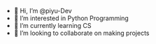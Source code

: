 - 👋 Hi, I’m @piyu-Dev
- 👀 I’m interested in Python Programming
- 🌱 I’m currently learning CS
- 💞️ I’m looking to collaborate on making projects
<!---
- 📫 How to reach me 
--->
<!---
piyu-Dev/piyu-Dev is a ✨ special ✨ repository because its `README.md` (this file) appears on your GitHub profile.
You can click the Preview link to take a look at your changes.
--->
